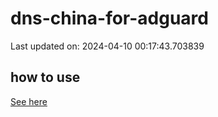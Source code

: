 # dns-china-for-adguard

Last updated on: 2024-04-10 00:17:43.703839

## how to use

[See here](https://github.com/AdguardTeam/AdGuardHome/wiki/Configuration#upstreams-from-file)